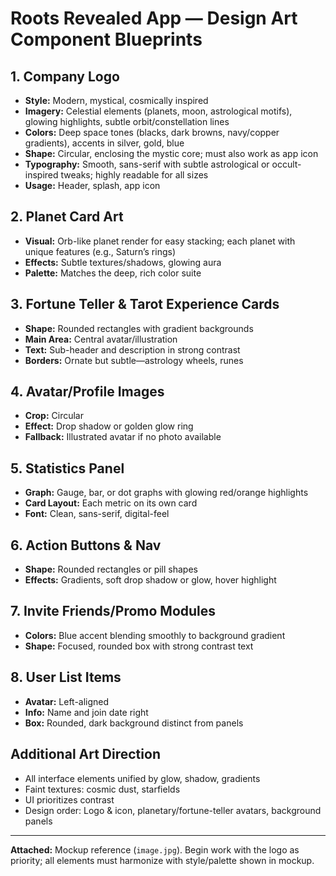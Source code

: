 # Roots Revealed App — Design Art Component Blueprints

## 1. Company Logo
- **Style:** Modern, mystical, cosmically inspired
- **Imagery:** Celestial elements (planets, moon, astrological motifs), glowing highlights, subtle orbit/constellation lines
- **Colors:** Deep space tones (blacks, dark browns, navy/copper gradients), accents in silver, gold, blue
- **Shape:** Circular, enclosing the mystic core; must also work as app icon
- **Typography:** Smooth, sans-serif with subtle astrological or occult-inspired tweaks; highly readable for all sizes
- **Usage:** Header, splash, app icon

## 2. Planet Card Art
- **Visual:** Orb-like planet render for easy stacking; each planet with unique features (e.g., Saturn’s rings)
- **Effects:** Subtle textures/shadows, glowing aura
- **Palette:** Matches the deep, rich color suite

## 3. Fortune Teller & Tarot Experience Cards
- **Shape:** Rounded rectangles with gradient backgrounds
- **Main Area:** Central avatar/illustration
- **Text:** Sub-header and description in strong contrast
- **Borders:** Ornate but subtle—astrology wheels, runes

## 4. Avatar/Profile Images
- **Crop:** Circular
- **Effect:** Drop shadow or golden glow ring
- **Fallback:** Illustrated avatar if no photo available

## 5. Statistics Panel
- **Graph:** Gauge, bar, or dot graphs with glowing red/orange highlights
- **Card Layout:** Each metric on its own card
- **Font:** Clean, sans-serif, digital-feel

## 6. Action Buttons & Nav
- **Shape:** Rounded rectangles or pill shapes
- **Effects:** Gradients, soft drop shadow or glow, hover highlight

## 7. Invite Friends/Promo Modules
- **Colors:** Blue accent blending smoothly to background gradient
- **Shape:** Focused, rounded box with strong contrast text

## 8. User List Items
- **Avatar:** Left-aligned
- **Info:** Name and join date right
- **Box:** Rounded, dark background distinct from panels

## Additional Art Direction
- All interface elements unified by glow, shadow, gradients
- Faint textures: cosmic dust, starfields
- UI prioritizes contrast
- Design order: Logo & icon, planetary/fortune-teller avatars, background panels

---

**Attached:** Mockup reference (`image.jpg`). Begin work with the logo as priority; all elements must harmonize with style/palette shown in mockup.
